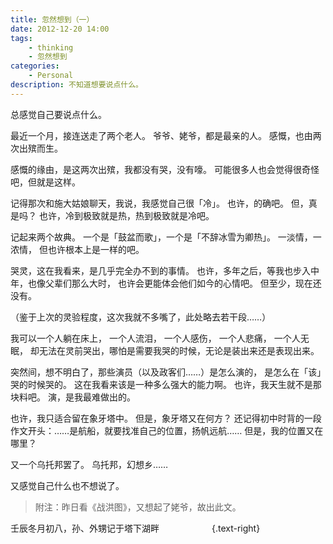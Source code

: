 ```yaml
---
title: 忽然想到（一）
date: 2012-12-20 14:00
tags:
    - thinking
    - 忽然想到
categories:
    - Personal
description: 不知道想要说点什么。
---
```


总感觉自己要说点什么。

最近一个月，接连送走了两个老人。
爷爷、姥爷，都是最亲的人。
感慨，也由两次出殡而生。

感慨的缘由，是这两次出殡，我都没有哭，没有嚎。
可能很多人也会觉得很奇怪吧，但就是这样。

记得那次和施大姑娘聊天，我说，我感觉自己很「冷」。
也许，的确吧。
但，真是吗？
也许，冷到极致就是热，热到极致就是冷吧。

记起来两个故典。
一个是「鼓盆而歌」，一个是「不辞冰雪为卿热」。
一淡情，一浓情，
但也许根本上是一样的吧。

哭灵，这在我看来，是几乎完全办不到的事情。
也许，多年之后，等我也步入中年，也像父辈们那么大时，
也许会更能体会他们如今的心情吧。
但至少，现在还没有。

（鉴于上次的灵验程度，这次我就不多嘴了，此处略去若干段……）

我可以一个人躺在床上，
一个人流泪，
一个人感伤，
一个人悲痛，
一个人无眠，
却无法在灵前哭出，哪怕是需要我哭的时候，无论是装出来还是表现出来。

突然间，想不明白了，那些演员（以及政客们……）是怎么演的，
是怎么在「该」哭的时候哭的。
这在我看来该是一种多么强大的能力啊。
也许，我天生就不是那块料吧。
演，是我最难做出的。

也许，我只适合留在象牙塔中。
但是，象牙塔又在何方？
还记得初中时背的一段作文开头：……是航船，就要找准自己的位置，扬帆远航……
但是，我的位置又在哪里？

又一个乌托邦罢了。
乌托邦，幻想乡……

又感觉自己什么也不想说了。

> 附注：昨日看《战洪图》，又想起了姥爷，故出此文。


壬辰冬月初八，孙、外甥记于塔下湖畔　　　　　　{.text-right}

